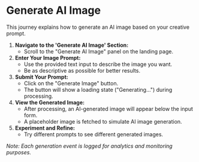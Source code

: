 # Generate AI Image

This journey explains how to generate an AI image based on your creative prompt.

1. **Navigate to the 'Generate AI Image' Section:**
   - Scroll to the "Generate AI Image" panel on the landing page.
2. **Enter Your Image Prompt:**
   - Use the provided text input to describe the image you want.
   - Be as descriptive as possible for better results.
3. **Submit Your Prompt:**
   - Click on the "Generate Image" button.
   - The button will show a loading state ("Generating...") during processing.
4. **View the Generated Image:**
   - After processing, an AI-generated image will appear below the input form.
   - A placeholder image is fetched to simulate AI image generation.
5. **Experiment and Refine:**
   - Try different prompts to see different generated images.

_Note: Each generation event is logged for analytics and monitoring purposes._